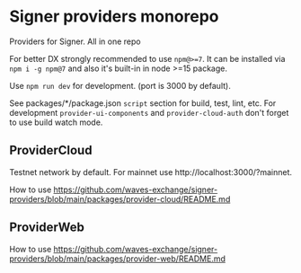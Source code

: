 # Signer providers monorepo
Providers for Signer. All in one repo

For better DX strongly recommended to use `npm@>=7`.
It can be installed via `npm i -g npm@7` and also it's built-in in node >=15 package.

Use `npm run dev` for development. (port is 3000 by default).

See packages/*/package.json `script` section for build, test, lint, etc.
For development `provider-ui-components` and `provider-cloud-auth` don't forget to use build watch mode.

## ProviderCloud

Testnet network by default. For mainnet use http://localhost:3000/?mainnet.

How to use https://github.com/waves-exchange/signer-providers/blob/main/packages/provider-cloud/README.md

## ProviderWeb

How to use https://github.com/waves-exchange/signer-providers/blob/main/packages/provider-web/README.md
